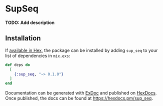 # SupSeq

**TODO: Add description**

## Installation

If [available in Hex](https://hex.pm/docs/publish), the package can be installed
by adding `sup_seq` to your list of dependencies in `mix.exs`:

```elixir
def deps do
  [
    {:sup_seq, "~> 0.1.0"}
  ]
end
```

Documentation can be generated with [ExDoc](https://github.com/elixir-lang/ex_doc)
and published on [HexDocs](https://hexdocs.pm). Once published, the docs can
be found at <https://hexdocs.pm/sup_seq>.

